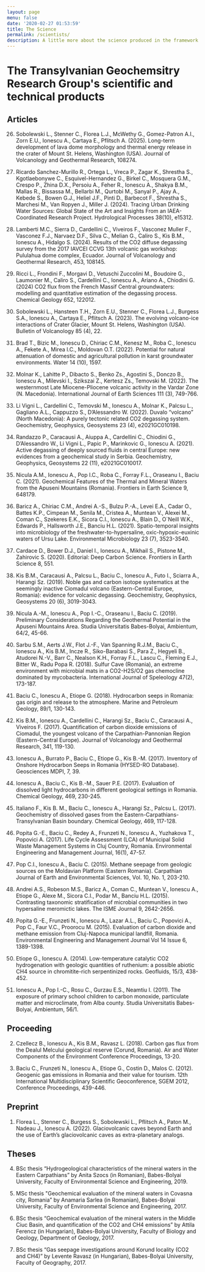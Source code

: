 ```yaml
---
layout: page
menu: false
date: '2020-02-27 01:53:59'
title: The Science
permalink: /scientists/
description: A little more about the science produced in the framework of the group activities
---
```


# The Transylvanian Geochemsitry Research Group's scientific and technical products


## Articles

26. Sobolewski L., Stenner C., Florea L.J., McWethy G., Gomez-Patron A.I., Zorn E.U., Ionescu A., Cartaya E., Pflitsch A. (2025). Long-term development of lava dome morphology and thermal energy release in the crater of Mount St. Helens, Washington (USA). Journal of Volcanology and Geothermal Research, 108274.

25. Ricardo Sanchez-Murillo R., Ortega L., Vreca P., Zagar K., Shrestha S., Kgotlaebonywe C., Esquivel-Hernandez G., Birkel C., Mosquera G.M., Crespo P., Zhina D.X., Persoiu A., Feher R., Ionescu A., Shakya B.M., Mallas R., Bissassa M., Bellarbi M., Qurtobi M., Sanyal P., Ajay A., Kebede S., Bowen G.J., Heliel J.F., Pinti D., Barbecot F., Shrestha S., Marchesi M., Van Ropyen J., Miller J. (2024). Tracing Urban Drinking Water Sources: Global State of the Art and Insights From an IAEA-Coordinated Research Project. Hydrological Processes 38(10), e15312.

24. Lamberti M.C., Sierra D., Cardellini C., Viveiros F., Vasconez Muller F., Vasconez F.J., Narvaez D.F., Silva C., Melian G., Caliro S., Kis B.M., Ionescu A., Hidalgo S. (2024). Results of the CO2 diffuse degassing survey from the 2017 IAVCEI CCVG 13th volcanic gas workshop: Pululahua dome complex, Ecuador. Journal of Volcanology and Geothermal Research, 453, 108145.

23. Ricci L., Frondini F., Morgavi D., Vetuschi Zuccolini M., Boudoire G., Laumonier M., Caliro S., Cardellini C., Ionescu A., Ariano A., Chiodini G. (2024) CO2 flux from the French Massif Central groundwaters: modelling and quantitative estimation of the degassing process. Chemical Geology 652, 122012. 

22. Sobolewski L., Hansteen T.H., Zorn E.U., Stenner C., Florea L.J., Burgess S.A., Ionescu A., Cartaya E., Pflitsch A. (2023). The evolving volcano-ice interactions of Crater Glacier, Mount St. Helens, Washington (USA). Bulletin of Volcanology 85 (4), 22.

21. Brad T., Bizic M., Ionescu D., Chiriac C.M., Kenesz M., Roba C., Ionescu A., Fekete A., Mirea I.C., Moldovan O.T. (2022). Potential for natural attenuation of domestic and agricultural pollution in karst groundwater environments. Water 14 (10), 1597. 

20. Molnar K., Lahitte P., Dibacto S., Benko Zs., Agostini S., Donczo B., Ionescu A., Milevski I., Szikszai Z., Kertesz Zs., Temovski M. (2022). The westernmost Late Miocene-Pliocene volcanic activity in the Vardar Zone (N. Macedonia). International Journal of Earth Sciences 111 (3), 749-766. 

19. Li Vigni L., Cardellini C., Temovski M., Ionescu A., Molnar K., Palcsu L., Gagliano A.L., Cappuzzo S., D’Alessandro W. (2022). Duvalo “volcano” (North Macedonia): A purely tectonic related CO2 degassing system. Geochemistry, Geophysics, Geosystems 23 (4), e2021GC010198.

18. Randazzo P., Caracausi A., Aiuppa A., Cardellini C., Chiodini G., D’Alessandro W., Li Vigni L., Papic P., Marinkovic G., Ionescu A. (2021). Active degassing of deeply sourced fluids in central Europe: new evidences from a geochemical study in Serbia. Geochemistry, Geophysics, Geosystems 22 (11), e2021GC010017.

17. Nicula A.M., Ionescu A., Pop I.C., Roba C., Forray F.L., Oraseanu I., Baciu C. (2021). Geochemical Features of the Thermal and Mineral Waters from the Apuseni Mountains (Romania). Frontiers in Earth Science 9, 648179.

16. Baricz A., Chiriac C.M., Andrei A.-S., Bulzu P.-A., Levei E.A., Cadar O., Battes K.P., Cimpean M., Senila M., Cristea A., Muntean V., Alexei M., Coman C., Szekeres E.K., Sicora C.I., Ionescu A., Blain D., O`Neill W.K., Edwards P., Hallsworth J.E., Banciu H.L. (2021). Spatio-temporal insights into microbiology of the freshwater-to-hypersaline, oxic-hypoxic-euxinic waters of Ursu Lake. Environmental Microbiology 23 (7), 3523-3540.

15. Cardace D., Bower D.J., Daniel I., Ionescu A., Mikhail S., Pistone M., Zahirovic S. (2020). Editorial: Deep Carbon Science. Frontiers in Earth Science 8, 551.

14. Kis B.M., Caracausi A., Palcsu L., Baciu C., Ionescu A., Futo I., Sciarra A., Harangi Sz. (2019). Noble gas and carbon isotope systematics at the seemingly inactive Ciomadul volcano (Eastern-Central Europe, Romania): evidence for volcanic degassing. Geochemistry, Geophysics, Geosystems 20 (6), 3019-3043.

13. Nicula A.-M., Ionescu A., Pop I.-C., Oraseanu I., Baciu C. (2019). Preliminary Considerations Regarding the Geothermal Potential in the Apuseni Mountains Area. Studia Universitatis Babes-Bolyai, Ambientum, 64/2, 45-66. 

12. Sarbu S.M., Aerts J.W., Flot J.-F., Van Spanning R.J.M., Baciu C., Ionescu A., Kis B.M., Incze R., Siko-Barabasi S., Para Z., Hegyeli B., Atudorei N.-V., Barr C., Nealson K.H., Forray F.L., Lascu C., Fleming E.J., Bitter W., Radu Popa R. (2018). Sulfur Cave (Romania), an extreme environment with microbial mats in a CO2-H2S/O2 gas chemocline dominated by mycobacteria. International Journal of Speleology 47(2), 173-187. 

11. Baciu C., Ionescu A., Etiope G. (2018). Hydrocarbon seeps in Romania: gas origin and release to the atmosphere. Marine and Petroleum Geology, 89/1, 130-143.

10. Kis B.M., Ionescu A., Cardellini C., Harangi Sz., Baciu C., Caracausi A., Viveiros F. (2017). Quantification of carbon dioxide emissions of Ciomadul, the youngest volcano of the Carpathian-Pannonian Region (Eastern-Central Europe). Journal of Volcanology and Geothermal Research, 341, 119-130.

9. Ionescu A., Burrato P., Baciu C., Etiope G., Kis B.-M. (2017). Inventory of Onshore Hydrocarbon Seeps in Romania (HYSED-RO Database). Geosciences MDPI, 7, 39.

8. Ionescu A., Baciu C., Kis B.-M., Sauer P.E. (2017). Evaluation of dissolved light hydrocarbons in different geological settings in Romania. Chemical Geology, 469, 230-245.

7. Italiano F., Kis B. M., Baciu C., Ionescu A., Harangi Sz., Palcsu L. (2017). Geochemistry of dissolved gases from the Eastern-Carpathians-Transylvanian Basin boundary. Chemical Geology, 469, 117-128. 

6. Popita G.-E., Baciu C., Redey A., Frunzeti N., Ionescu A., Yuzhakova T., Popovici A. (2017). Life Cycle Assessment (LCA) of Municipal Solid Waste Management Systems in Cluj Country, Romania. Environmental Engineering and Management Journal, 16(1), 47-57.

5. Pop C.I., Ionescu A., Baciu C. (2015). Methane seepage from geologic sources on the Moldavian Platform (Eastern Romania). Carpathian Journal of Earth and Environmental Sciences, Vol. 10, No. 1, 203-210.

4. Andrei A.S., Robeson M.S., Baricz A., Coman C., Muntean V., Ionescu A., Etiope G., Alexe M., Sicora C.I., Podar M., Banciu H.L. (2015). Contrasting taxonomic stratification of microbial communities in two hypersaline meromictic lakes. The ISME Journal 9, 2642-2656.

3. Popita G.-E., Frunzeti N., Ionescu A., Lazar A.L., Baciu C., Popovici A., Pop C., Faur V.C., Proorocu M. (2015). Evaluation of carbon dioxide and methane emission from Cluj-Napoca municipal landfill, Romania. Environmental Engineering and Management Journal Vol 14 Issue 6, 1389-1398.

2. Etiope G., Ionescu A. (2014). Low-temperature catalytic CO2 hydrogenation with geologic quantities of ruthenium: a possible abiotic CH4 source in chromitite-rich serpentinized rocks. Geofluids, 15/3, 438-452.

1. Ionescu A., Pop I.-C., Rosu C., Gurzau E.S., Neamtiu I. (2011). The exposure of primary school children to carbon monoxide, particulate matter and microclimate, from Alba county. Studia Universitatis Babes-Bolyai, Ambientum, 56/1.


## Proceeding

2. Czellecz B., Ionescu A., Kis B.M., Ravasz L. (2018). Carbon gas flux from the Dealul Melcului geological reserve (Corund, Romania). Air and Water Components of the Environment Conference Proceedings, 13-20.

1. Baciu C., Frunzeti N., Ionescu A., Etiope G., Costin D., Malos C. (2012). Geogenic gas emissions in Romania and their value for tourism. 12th International Multidisciplinary Scientific Geoconference, SGEM 2012, Conference Proceedings, 439-446.


## Preprint

1. Florea L., Stenner C., Burgess S., Sobolewski L., Pflitsch A., Paton M., Nadeau J., Ionescu A. (2022). Glaciovolcanic caves beyond Earth and the use of Earth’s glaciovolcanic caves as extra-planetary analogs.

## Theses

4. BSc thesis “Hydrogeological characteristics of the mineral waters in the Eastern Carpathians” by Anita Szocs (in Romanian), Babes-Bolyai University, Faculty of Environmental Science and Engineering, 2019.

3. MSc thesis "Geochemical evaluation of the mineral waters in Covasna city, Romania” by Anamaria Sarlea (in Romanian), Babes-Bolyai University, Faculty of Environmental Science and Engineering, 2017. 

2. BSc thesis “Geochemical evaluation of the mineral waters in the Middle Ciuc Basin, and quantification of the CO2 and CH4 emissions” by Attila Ferencz (in Hungarian), Babes-Bolyai University, Faculty of Biology and Geology, Department of Geology, 2017.

1. BSc thesis “Gas seepage investigations around Korund locality (CO2 and CH4)” by Levente Ravasz (in Hungarian), Babes-Bolyai University, Faculty of Geography, 2017.

